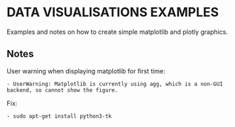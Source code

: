 # DATA VISUALISATIONS EXAMPLES

Examples and notes on how to create simple matplotlib and plotly graphics.


## Notes

User warning when displaying matplotlib for first time:

    - UserWarning: Matplotlib is currently using agg, which is a non-GUI backend, so cannot show the figure.

Fix:

    - sudo apt-get install python3-tk